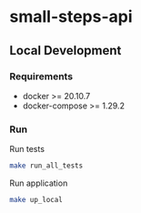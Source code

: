 # small-steps-api

## Local Development

### Requirements
* docker >= 20.10.7
* docker-compose >= 1.29.2

### Run

Run tests
```bash
make run_all_tests
```

Run application
```bash
make up_local
```